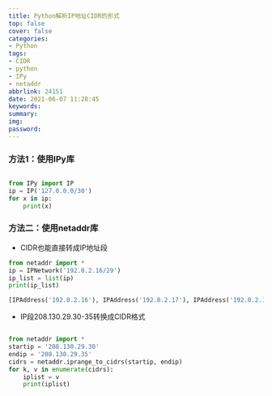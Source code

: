 ```yaml
---
title: Python解析IP地址CIDR的形式
top: false
cover: false
categories:
- Python
tags:
- CIDR
- python
- IPy
- netaddr
abbrlink: 24151
date: 2021-06-07 11:28:45
keywords:
summary:
img:
password:
---
```




### 方法1：使用IPy库

```python

from IPy import IP
ip = IP('127.0.0.0/30')
for x in ip:
	print(x)     

```



### 方法二：使用netaddr库

- CIDR也能直接转成IP地址段

```python
from netaddr import *
ip = IPNetwork('192.0.2.16/29')
ip_list = list(ip)
print(ip_list)

[IPAddress('192.0.2.16'), IPAddress('192.0.2.17'), IPAddress('192.0.2.18'), IPAddress('192.0.2.19'), IPAddress('192.0.2.20'), IPAddress('192.0.2.21'), IPAddress('192.0.2.22'), IPAddress('192.0.2.23')]
```





- IP段208.130.29.30-35转换成CIDR格式

```python

from netaddr import *
startip = '208.130.29.30'
endip = '208.130.29.35'
cidrs = netaddr.iprange_to_cidrs(startip, endip)
for k, v in enumerate(cidrs):
	iplist = v
 	print(iplist)


```


